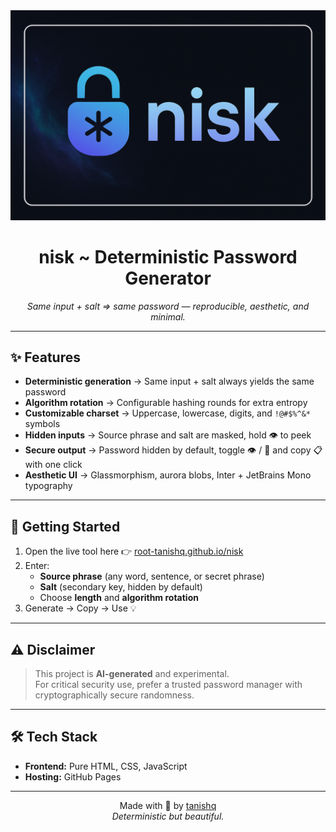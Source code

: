 <div align="center">
  <img src="https://raw.githubusercontent.com/root-tanishq/nisk/refs/heads/main/nisklogo.png" alt="nisk logo" width="600"/>

  <h1>nisk ~ Deterministic Password Generator</h1>
  <p><em>Same input + salt ⇒ same password — reproducible, aesthetic, and minimal.</em></p>

</div>

---

## ✨ Features
- **Deterministic generation** → Same input + salt always yields the same password  
- **Algorithm rotation** → Configurable hashing rounds for extra entropy  
- **Customizable charset** → Uppercase, lowercase, digits, and `!@#$%^&*` symbols  
- **Hidden inputs** → Source phrase and salt are masked, hold 👁️ to peek  
- **Secure output** → Password hidden by default, toggle 👁️ / 🙈 and copy 📋 with one click  
- **Aesthetic UI** → Glassmorphism, aurora blobs, Inter + JetBrains Mono typography  

---

## 🚀 Getting Started

1. Open the live tool here 👉 [root-tanishq.github.io/nisk](https://root-tanishq.github.io/nisk/)  
2. Enter:
   - **Source phrase** (any word, sentence, or secret phrase)  
   - **Salt** (secondary key, hidden by default)  
   - Choose **length** and **algorithm rotation**  
3. Generate → Copy → Use 💡

---

## ⚠️ Disclaimer
> This project is **AI-generated** and experimental.  
> For critical security use, prefer a trusted password manager with cryptographically secure randomness.

---

## 🛠️ Tech Stack
- **Frontend:** Pure HTML, CSS, JavaScript  
- **Hosting:** GitHub Pages  

---

<div align="center">

Made with 💙 by [tanishq](https://github.com/root-tanishq)  
*Deterministic but beautiful.*

</div>
